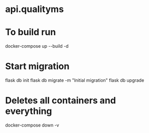 # api.qualityms

# To build run
docker-compose up --build -d

# Start migration
flask db init
flask db migrate -m "Initial migration"
flask db upgrade

# Deletes all containers and everything
docker-compose down -v